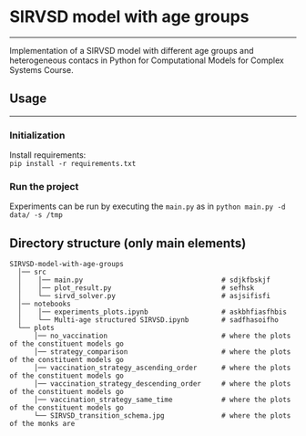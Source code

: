 # SIRVSD model with age groups
---
Implementation of a SIRVSD model with different age groups and heterogeneous contacs in Python for Computational Models for Complex Systems Course.

## Usage
---
### Initialization

Install requirements:<br>
`pip install -r requirements.txt`

### Run the project

Experiments can be run by executing the `main.py` as in `python main.py -d data/ -s /tmp`

## Directory structure (only main elements)
```
SIRVSD-model-with-age-groups
  │── src
  │    │── main.py                                  # sdjkfbskjf
  │    │── plot_result.py                           # sefhsk
  │    └── sirvd_solver.py                          # asjsifisfi
  │── notebooks
  │    │── experiments_plots.ipynb                  # askbhfiasfhbis
  │    └── Multi-age structured SIRVSD.ipynb        # sadfhasoifho
  └── plots
      │── no_vaccination                            # where the plots of the constituent models go
      │── strategy_comparison                       # where the plots of the constituent models go
      │── vaccination_strategy_ascending_order      # where the plots of the constituent models go
      │── vaccination_strategy_descending_order     # where the plots of the constituent models go
      │── vaccination_strategy_same_time            # where the plots of the constituent models go
      └── SIRVSD_transition_schema.jpg              # where the plots of the monks are
```

